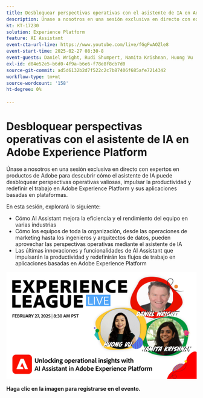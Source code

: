 ```yaml
---
title: Desbloquear perspectivas operativas con el asistente de IA en Adobe Experience Platform
description: Únase a nosotros en una sesión exclusiva en directo con expertos en productos de Adobe para descubrir cómo el asistente de IA puede desbloquear perspectivas operativas valiosas, impulsar la productividad y redefinir el trabajo en Adobe Experience Platform y sus aplicaciones basadas en plataformas.
kt: KT-17230
solution: Experience Platform
feature: AI Assistant
event-cta-url-live: https://www.youtube.com/live/fGgFwAOZle8
event-start-time: 2025-02-27 08:30-8
event-guests: Daniel Wright, Rudi Shumpert, Namita Krishnan, Huong Vu
exl-id: d04e52e5-b6d0-4f9a-b6e6-f78e8f8cb7d0
source-git-commit: ad5d6132b2d7f522c2c7b87406f685afe7214342
workflow-type: tm+mt
source-wordcount: '158'
ht-degree: 0%

---
```


# Desbloquear perspectivas operativas con el asistente de IA en Adobe Experience Platform

Únase a nosotros en una sesión exclusiva en directo con expertos en productos de Adobe para descubrir cómo el asistente de IA puede desbloquear perspectivas operativas valiosas, impulsar la productividad y redefinir el trabajo en Adobe Experience Platform y sus aplicaciones basadas en plataformas.

En esta sesión, explorará lo siguiente:

* Cómo AI Assistant mejora la eficiencia y el rendimiento del equipo en varias industrias
* Cómo los equipos de toda la organización, desde las operaciones de marketing hasta los ingenieros y arquitectos de datos, pueden aprovechar las perspectivas operativas mediante el asistente de IA
* Las últimas innovaciones y funcionalidades de AI Assistant que impulsarán la productividad y redefinirán los flujos de trabajo en aplicaciones basadas en Adobe Experience Platform

[![ExL ACTIVO el 27 de febrero de 2025](assets/WebBanner-Feb-27-2025.png)](https://engage.adobe.com/ExpLeagueLive-250227.html)

**Haga clic en la imagen para registrarse en el evento.**

